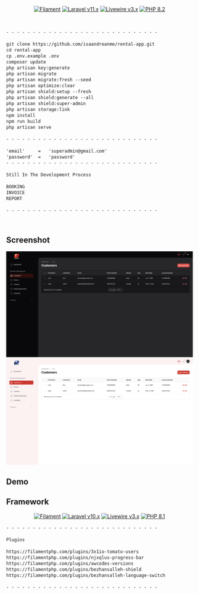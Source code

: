 <p align="center">
    <a href="https://github.com/filamentphp/filament/actions"><img alt="Filament" src="https://img.shields.io/badge/Filament-v3.x-orange?style=for-the-badge"></a>
    <a href="https://laravel.com"><img alt="Laravel v11.x" src="https://img.shields.io/badge/Laravel-v11.x-FF2D20?style=for-the-badge&logo=laravel"></a>
    <a href="https://livewire.laravel.com"><img alt="Livewire v3.x" src="https://img.shields.io/badge/Livewire-v3.x-FB70A9?style=for-the-badge"></a>
    <a href="https://php.net"><img alt="PHP 8.2" src="https://img.shields.io/badge/PHP-8.1-777BB4?style=for-the-badge&logo=php"></a>
</p>

<br>
<summary>

    - - - - - - - - - - - - - - - - - - - - - - - - - - - - -

    git clone https://github.com/isaandreanme/rental-app.git
    cd rental-app
    cp .env.example .env
    composer update
    php artisan key:generate
    php artisan migrate
    php artisan migrate:fresh --seed
    php artisan optimize:clear
    php artisan shield:setup --fresh
    php artisan shield:generate --all
    php artisan shield:super-admin
    php artisan storage:link
    npm install
    npm run build
    php artisan serve

    - - - - - - - - - - - - - - - - - - - - - - - - - - - - -

    'email'     =   'superadmin@gmail.com'
    'password'  =   'password'
    - - - - - - - - - - - - - - - - - - - - - - - - - - - - -

    Still In The Development Process

    BOOKING
    INVOICE
    REPORT

    - - - - - - - - - - - - - - - - - - - - - - - - - - - - -

</summary>
<br>

## Screenshot

<summary> 
<p align="center">
    <img src="https://raw.githubusercontent.com/isaandreanme/rental-app/refs/heads/main/Screenshoot/1.png" />
    <img src="https://raw.githubusercontent.com/isaandreanme/rental-app/refs/heads/main/Screenshoot/2.png" />
</p>
</summary>

## Demo

## Framework

<p align="center">
    <a href="https://github.com/filamentphp/filament/actions"><img alt="Filament" src="https://img.shields.io/badge/Filament-v3.x-orange?style=for-the-badge"></a>
    <a href="https://laravel.com"><img alt="Laravel v10.x" src="https://img.shields.io/badge/Laravel-v11.x-FF2D20?style=for-the-badge&logo=laravel"></a>
    <a href="https://livewire.laravel.com"><img alt="Livewire v3.x" src="https://img.shields.io/badge/Livewire-v3.x-FB70A9?style=for-the-badge"></a>
    <a href="https://php.net"><img alt="PHP 8.1" src="https://img.shields.io/badge/PHP-8.1-777BB4?style=for-the-badge&logo=php"></a>
</p>

<summary>

    - - - - - - - - - - - - - - - - - - - - - - - - - - - - -

    Plugins

    https://filamentphp.com/plugins/3x1io-tomato-users
    https://filamentphp.com/plugins/njxqlus-progress-bar
    https://filamentphp.com/plugins/awcodes-versions
    https://filamentphp.com/plugins/bezhansalleh-shield
    https://filamentphp.com/plugins/bezhansalleh-language-switch

    - - - - - - - - - - - - - - - - - - - - - - - - - - - - -
</summary>
